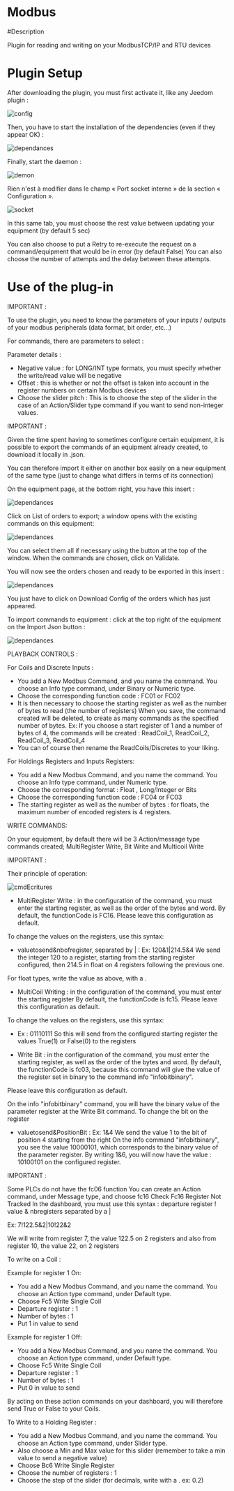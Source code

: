 # Modbus

#Description

Plugin for reading and writing on your ModbusTCP/IP and RTU devices



# Plugin Setup

After downloading the plugin, you must first activate it, like any Jeedom plugin :

![config](./images/ModbusActiv.png)

Then, you have to start the installation of the dependencies (even if they appear OK) :

![dependances](./images/ModbusDep.png)

Finally, start the daemon :

![demon](./images/ModbusDemon.png)

Rien n'est à modifier dans le champ « Port socket interne » de la section « Configuration ».

![socket](./images/ModbusConfig.png)

In this same tab, you must choose the rest value between updating your equipment (by default 5 sec)

You can also choose to put a Retry to re-execute the request on a command/equipment that would be in error (by default False)
You can also choose the number of attempts and the delay between these attempts.




# Use of the plug-in


IMPORTANT :

To use the plugin, you need to know the parameters of your inputs / outputs of your modbus peripherals (data format, bit order, etc...)

For commands, there are parameters to select :

Parameter details :
- Negative value : for LONG/INT type formats, you must specify whether the write/read value will be negative
- Offset : this is whether or not the offset is taken into account in the register numbers on certain Modbus devices
- Choose the slider pitch : This is to choose the step of the slider in the case of an Action/Slider type command if you want to send non-integer values.




IMPORTANT :

Given the time spent having to sometimes configure certain equipment, it is possible to export the commands of an equipment already created, to download it locally in .json.

You can therefore import it either on another box easily on a new equipment of the same type (just to change what differs in terms of its connection)


On the equipment page, at the bottom right, you have this insert : 

![dependances](./images/exportFunction.png)


Click on List of orders to export; a window opens with the existing commands on this equipment:

![dependances](./images/choiceCmds.png)

You can select them all if necessary using the button at the top of the window. 
When the commands are chosen, click on Validate.



You will now see the orders chosen and ready to be exported in this insert :

![dependances](./images/exportCmds.png)

You just have to click on Download Config of the orders which has just appeared.



To import commands to equipment : click at the top right of the equipment on the Import Json button :

![dependances](./images/importFunction.png)












PLAYBACK CONTROLS :

For Coils and Discrete Inputs :  
  - You add a New Modbus Command, and you name the command. You choose an Info type command, under Binary or Numeric type.
  - Choose the corresponding function code : FC01 or FC02
  - It is then necessary to choose the starting register as well as the number of bytes to read (the number of registers)
  When you save, the command created will be deleted, to create as many commands as the specified number of bytes.
  Ex: If you choose a start register of 1 and a number of bytes of 4, the commands will be created : ReadCoil_1, ReadCoil_2, ReadCoil_3, ReadCoil_4
  - You can of course then rename the ReadCoils/Discretes to your liking.



  For Holdings Registers and Inputs Registers:
  - You add a New Modbus Command, and you name the command. You choose an Info type command, under Numeric type.
  - Choose the corresponding format : Float , Long/Integer or Bits
  - Choose the corresponding function code : FC04 or FC03
  - The starting register as well as the number of bytes : for floats, the maximum number of encoded registers is 4 registers.



WRITE COMMANDS:

 On your equipment, by default there will be 3 Action/message type commands created; MultiRegister Write, Bit Write and Multicoil Write


IMPORTANT :


 Their principle of operation:



![cmdEcritures](./images/modbusCmdsEcritures.png)




  - MultiRegister Write : in the configuration of the command, you must enter the starting register, as well as the order of the bytes and word.
  By default, the functionCode is FC16. Please leave this configuration as default.

  To change the values on the registers, use this syntax:
  - valuetosend&nbofregister, separated by | :   Ex:  120&1|214.5&4 We send the integer 120 to a register, starting from the starting register configured,
  then 214.5 in float on 4 registers following the previous one.

  For float types, write the value as above, with a .


  - MultiCoil Writing : in the configuration of the command, you must enter the starting register
  By default, the functionCode is fc15. Please leave this configuration as default.

  To change the values on the registers, use this syntax:
  -  Ex : 01110111 So this will send from the configured starting register the values True(1) or False(0) to the registers




  - Write Bit : in the configuration of the command, you must enter the starting register, as well as the order of the bytes and word.
  By default, the functionCode is fc03, because this command will give the value of the register set in binary to the command info "infobitbinary".

  Please leave this configuration as default.

  On the info "infobitbinary" command, you will have the binary value of the parameter register at the Write Bit command.
  To change the bit on the register

  - valuetosend&PositionBit :   Ex:  1&4 We send the value 1 to the bit of position 4 starting from the right
  On the info command "infobitbinary", you see the value 10000101, which corresponds to the binary value of the parameter register.
  By writing 1&6, you will now have the value : 10100101 on the configured register.



IMPORTANT :


Some PLCs do not have the fc06 function
You can create an Action command, under Message type, and choose fc16
Check Fc16 Register Not Tracked
In the dashboard, you must use this syntax :
departure register ! value & nbregisters separated by a |

Ex: 7!122.5&2|10!22&2

We will write from register 7, the value 122.5 on 2 registers and also from register 10, the value 22, on 2 registers



To write on a Coil :

Example for register 1 On:
- You add a New Modbus Command, and you name the command. You choose an Action type command, under Default type.
- Choose Fc5 Write Single Coil
- Departure register : 1
- Number of bytes : 1
- Put 1 in value to send

Example for register 1 Off:
- You add a New Modbus Command, and you name the command. You choose an Action type command, under Default type.
- Choose Fc5 Write Single Coil
- Departure register : 1
- Number of bytes : 1
- Put 0 in value to send


By acting on these action commands on your dashboard, you will therefore send True or False to your Coils.




To Write to a Holding Register :

- You add a New Modbus Command, and you name the command. You choose an Action type command, under Slider type.
- Also choose a Min and Max value for this slider (remember to take a min value to send a negative value)
- Choose Bc6 Write Single Register
- Choose the number of registers : 1
- Choose the step of the slider (for decimals, write with a .   ex: 0.2)
